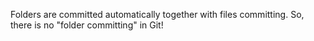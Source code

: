 Folders are committed automatically together with files committing.
So, there is no "folder committing" in Git!
